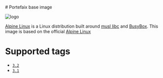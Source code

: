 # Portefaix base image

![logo](http://pkgs.alpinelinux.org/assets/alpinelinux-logo.svg)

[Alpine Linux][] is a Linux distribution built around [musl libc][] and [BusyBox][].
This image is based on the official [Alpine Linux](https://registry.hub.docker.com/_/alpine/)

# Supported tags

-	[`3.2`](https://github.com/portefaix/docker-base/tree/master/3.2)
-	[`3.1`](https://github.com/portefaix/ocker-basee/tree/master/3.1)


[Alpine Linux]: http://www.alpinelinux.org
[musl libc]: http://www.musl-libc.org
[BusyBox]: http://www.busybox.net
